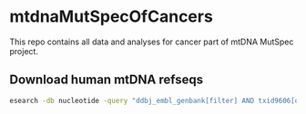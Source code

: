 # mtdnaMutSpecOfCancers

This repo contains all data and analyses for cancer part of mtDNA MutSpec project.

## Download human mtDNA refseqs

```bash
esearch -db nucleotide -query "ddbj_embl_genbank[filter] AND txid9606[orgn:noexp] AND complete-genome[title] AND mitochondrion[filter]" | efetch -format gb > human_mt.gb
```

